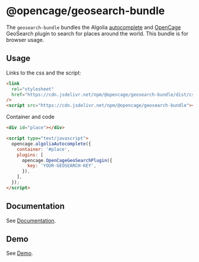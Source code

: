 # @opencage/geosearch-bundle

The `geosearch-bundle` bundles the Algolia [autocomplete](https://github.com/algolia/autocomplete) and [OpenCage](https://opencagedata.com/) GeoSearch plugin to search for places around the world. This bundle is for browser usage.

## Usage

Links to the css and the script:

```html
<link
  rel="stylesheet"
  href="https://cdn.jsdelivr.net/npm/@opencage/geosearch-bundle/dist/css/autocomplete-theme-classic.min.css"
/>
<script src="https://cdn.jsdelivr.net/npm/@opencage/geosearch-bundle"></script>
```

Container and code

```html
<div id="place"></div>

<script type="text/javascript">
  opencage.algoliaAutocomplete({
    container: '#place',
    plugins: [
      opencage.OpenCageGeoSearchPlugin({
        key: 'YOUR-GEOSEARCH-KEY',
      }),
    ],
  });
</script>
```

## Documentation

See [Documentation](https://github.com/opencagedata/geosearch).

## Demo

See [Demo](https://opencagedata.com/geosearch).

